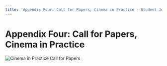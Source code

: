 ```yaml
---
title: 'Appendix Four: Call for Papers, Cinema in Practice - Student Journal Toolkit'
---
```


# Appendix Four: Call for Papers, Cinema in Practice

![Cinema in Practice Call for Papers](./assets/app-4-cfp.png)
